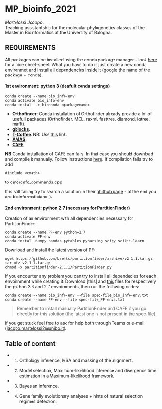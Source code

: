 
# MP_bioinfo_2021
*Martelossi Jacopo*.  
Teaching assistantship for the molecular phylogenetics classes of the Master in Bioinformatics at the University of Bologna.


## REQUIREMENTS

All packages can be installed using the conda package manager - look [here](https://docs.conda.io/projects/conda/en/4.6.0/_downloads/52a95608c49671267e40c689e0bc00ca/conda-cheatsheet.pdf) for a nice cheet-sheet. What you have to do is just create a new conda environmet and install all dependencies inside it (google the name of the package + conda). 

#### 1st environment: python 3 (deafult conda settings)

```
conda create --name bio_info-env
conda activate bio_info-env
conda install -c bioconda <packagename>
```

  * **Orthofinder**: Conda installation of Orthofinder already provide a lot of usefull packages ([Orthofinder](https://github.com/davidemms/OrthoFinder), [MCL](https://orthomcl.org/orthomcl/app), [raxml](https://cme.h-its.org/exelixis/web/software/raxml/), [fasttree](http://www.microbesonline.org/fasttree/), diamond, [iqtree](http://www.iqtree.org/), [mafft](https://mafft.cbrc.jp/alignment/server/)).
  * **[gblocks](https://mafft.cbrc.jp/alignment/server/)**.
  * **[T-Coffee](http://www.tcoffee.org/Projects/tcoffee/index.html#DOWNLOAD)**. NB: Use [this](https://anaconda.org/bioconda/t-coffee) link.
  * **[AMAS](https://pypi.org/project/amas/)**.
  * **[CAFE](https://hahnlab.github.io/CAFE/manual.html)**
 
**NB** Conda installation of CAFE can fails. In that case you should download and compile it manually. Follow instructions [here](https://github.com/hahnlab/CAFE/blob/master/docs/cafe_manual.pdf). If compilation fails try to add

```
#include <cmath>
```
to cafe/cafe_commands.cpp

If is still failing try to search a solution in their [ghithub page](https://github.com/hahnlab/CAFE/issues?q=is%3Aissue+) - at the end you are bioinformaticians ;). 

#### 2nd environment: python 2.7 (necessary for PartitionFinder)

Creation of an environment with all dependencies necessary for PartitionFinder:

```
conda create --name PF-env python=2.7
conda activate PF-env
conda install numpy pandas pytables pyparsing scipy scikit-learn
```

Download and install the latest version of [PF](https://apolo-docs.readthedocs.io/en/latest/software/applications/partitionFinder/2.1.1/):

```
wget https://github.com/brettc/partitionfinder/archive/v2.1.1.tar.gz
tar xfz v2.1.1.tar.gz
chmod +x partitionfinder-2.1.1/PartitionFinder.py
```
If you encounter any problem you can try to install all dependecies for each envoirnment while creating it. Download [this] and [this](https://raw.githubusercontent.com/for-giobbe/phy/master/2021/environments/spec-file_PF-envs.txt) files for respectively the python 3.6 and 2.7 envoirnments, then run the following codes:

```
conda create --name bio_info-env --file spec-file_bio_info-env.txt
conda create --name PF-env --file spec-file_PF-envs.txt
```

>Remember to install manually PartitionFinder and CAFE if you go directly for this solution (the latest one is not present in the spec-file).

 if you get stuck feel free to ask for help both through Teams or e-mail (jacopo.martelossi2@unibo.it).

## Table of content

 * 1. Orthology inference, MSA and masking of the alignment.
 * 2. Model selection, Maximum-likelihood inference and divergence time estimation in a Maximum-likelihood framework.
 * 3. Bayesian inference.
 * 4. Gene family evolutionary analyses +  hints of natural selection regimes detection.
